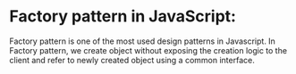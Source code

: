 # Factory pattern in JavaScript: 
Factory pattern is one of the most used design patterns in Javascript. In Factory pattern, we create object without exposing the creation logic to the client and refer to newly created object using a common interface.
